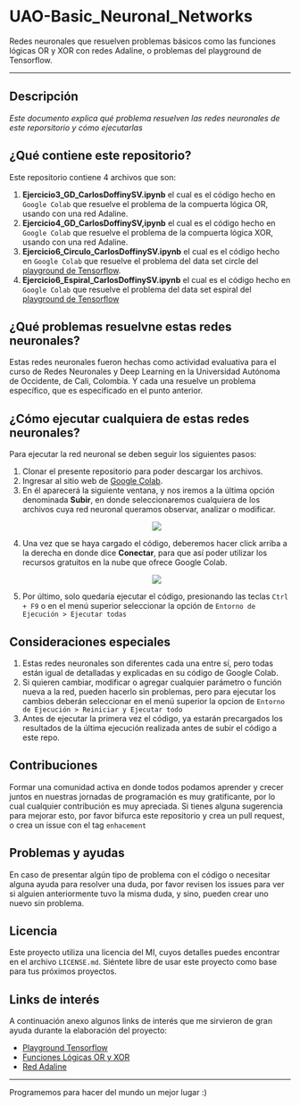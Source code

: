 # UAO-Basic_Neuronal_Networks
Redes neuronales que resuelven problemas básicos como las funciones lógicas OR y XOR con redes Adaline, o problemas del playground de Tensorflow.
****

## Descripción
_Este documento explica qué problema resuelven las redes neuronales de este reporsitorio y cómo ejecutarlas_

## ¿Qué contiene este repositorio?
Este repositorio contiene 4 archivos que son:

1. **Ejercicio3_GD_CarlosDoffinySV.ipynb** el cual es el código hecho en `Google Colab` que resuelve el problema de la compuerta lógica OR, usando con una red Adaline.
2. **Ejercicio4_GD_CarlosDoffinySV,ipynb** el cual es el código hecho en `Google Colab` que resuelve el problema de la compuerta lógica XOR, usando con una red Adaline.
3. **Ejercicio6_Circulo_CarlosDoffinySV.ipynb** el cual es el código hecho en `Google Colab` que resuelve el problema del data set circle del [playground de Tensorflow](https://playground.tensorflow.org/#activation=tanh&batchSize=10&dataset=circle&regDataset=reg-plane&learningRate=0.03&regularizationRate=0&noise=0&networkShape=4,2&seed=0.94178&showTestData=false&discretize=false&percTrainData=50&x=true&y=true&xTimesY=false&xSquared=false&ySquared=false&cosX=false&sinX=false&cosY=false&sinY=false&collectStats=false&problem=classification&initZero=false&hideText=false).
4. **Ejercicio6_Espiral_CarlosDoffinySV.ipynb** el cual es el código hecho en `Google Colab` que resuelve el problema del data set espiral del [playground de Tensorflow](https://playground.tensorflow.org/#activation=tanh&batchSize=10&dataset=spiral&regDataset=reg-plane&learningRate=0.03&regularizationRate=0&noise=0&networkShape=4,2&seed=0.35576&showTestData=false&discretize=false&percTrainData=50&x=true&y=true&xTimesY=false&xSquared=false&ySquared=false&cosX=false&sinX=false&cosY=false&sinY=false&collectStats=false&problem=classification&initZero=false&hideText=false)

## ¿Qué problemas resuelvne estas redes neuronales?
Estas redes neuronales fueron hechas como actividad evaluativa para el curso de Redes Neuronales y Deep Learning en la Universidad Autónoma de Occidente, de Cali, Colombia. Y cada una resuelve un problema específico, que es especificado en el punto anterior. 

## ¿Cómo ejecutar cualquiera de estas redes neuronales?
Para ejecutar la red neuronal se deben seguir los siguientes pasos:
1. Clonar el presente repositorio para poder descargar los archivos.
2. Ingresar al sitio web de [Google Colab](https://colab.research.google.com/).
3. En él aparecerá la siguiente ventana, y nos iremos a la última opción denominada **Subir**, en donde seleccionaremos cualquiera de los archivos cuya red neuronal queramos observar, analizar o modificar. <p align="center"><img src="https://i.imgur.com/LJ5tLin.png"/></p> 
4. Una vez que se haya cargado el código, deberemos hacer click arriba a la derecha en donde dice **Conectar**, para que así poder utilizar los recursos gratuitos en la nube que ofrece Google Colab. <p align="center"><img src="https://i.imgur.com/zOuZjuf.png"/></p>
5. Por último, solo quedaría ejecutar el código, presionando las teclas `Ctrl + F9` o en el menú superior seleccionar la opción de `Entorno de Ejecución > Ejecutar todas`

## Consideraciones especiales

1. Estas redes neuronales son diferentes cada una entre sí, pero todas están igual de detalladas y explicadas en su código de Google Colab.
2. Si quieren cambiar, modificar o agregar cualquier parámetro o función nueva a la red, pueden hacerlo sin problemas, pero para ejecutar los cambios deberán seleccionar en el menú superior la opcion de `Entorno de Ejecución > Reiniciar y Ejecutar todo`
3. Antes de ejecutar la primera vez el código, ya estarán precargados los resultados de la última ejecución realizada antes de subir el código a este repo.

## Contribuciones
Formar una comunidad activa en donde todos podamos aprender y crecer juntos en nuestras jornadas de programación es muy gratificante, por lo cual cualquier contribución es muy apreciada. 
Si tienes alguna sugerencia para mejorar esto, por favor bifurca este repositorio y crea un pull request, o crea un issue con el tag `enhacement`

## Problemas y ayudas
En caso de presentar algún tipo de problema con el código o necesitar alguna ayuda para resolver una duda, por favor revisen los issues para ver si alguien anteriormente tuvo la misma duda, y sino, pueden crear uno nuevo sin problema.

## Licencia
Este proyecto utiliza una licencia del MI, cuyos detalles puedes encontrar en el archivo `LICENSE.md`. Siéntete libre de usar este proyecto como base para tus próximos proyectos.

## Links de interés
A continuación anexo algunos links de interés que me sirvieron de gran ayuda durante la elaboración del proyecto:
* [Playground Tensorflow](https://playground.tensorflow.org/)
* [Funciones Lógicas OR y XOR](https://ney.one/compuertas-o-puertas-logicas/)
* [Red Adaline](https://ocw.uc3m.es/ingenieria-informatica/redes-de-neuronas/transparencias/Tema2%20PerceptronAdalineRN.pdf)


****
Programemos para hacer del mundo un mejor lugar :)



